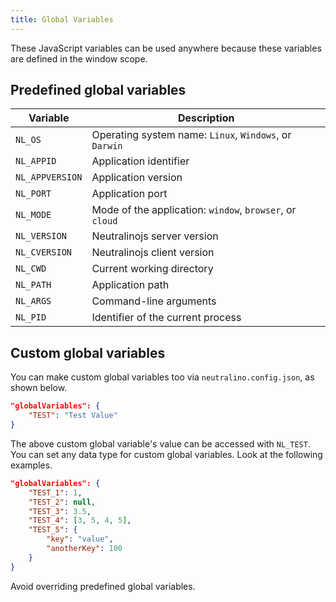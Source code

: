 ```yaml
---
title: Global Variables
---
```


These JavaScript variables can be used anywhere because these variables are defined in the window scope.

## Predefined global variables

| Variable      | Description                                                   |
| --- | --- |
| `NL_OS`       | Operating system name: `Linux`, `Windows`, or `Darwin`        |
| `NL_APPID`    | Application identifier                                        |
| `NL_APPVERSION` | Application version                                         |
| `NL_PORT`     | Application port                                              |
| `NL_MODE`     | Mode of the application: `window`, `browser`, or `cloud`      |
| `NL_VERSION`  | Neutralinojs server version                                   |
| `NL_CVERSION`  | Neutralinojs client version                                  |
| `NL_CWD`      | Current working directory                                     |
| `NL_PATH`     | Application path                                              |
| `NL_ARGS`     | Command-line arguments                                        |
| `NL_PID`      | Identifier of the current process                             |


## Custom global variables

You can make custom global variables too via `neutralino.config.json`, as shown
below.

```json
"globalVariables": {
    "TEST": "Test Value"
}
```

The above custom global variable's value can be accessed with `NL_TEST`. You can set any data type for
custom global variables. Look at the following examples.

```json
"globalVariables": {
    "TEST_1": 1,
    "TEST_2": null,
    "TEST_3": 3.5,
    "TEST_4": [3, 5, 4, 5],
    "TEST_5": {
        "key": "value",
        "anotherKey": 100
    }
}
```

Avoid overriding predefined global variables.

